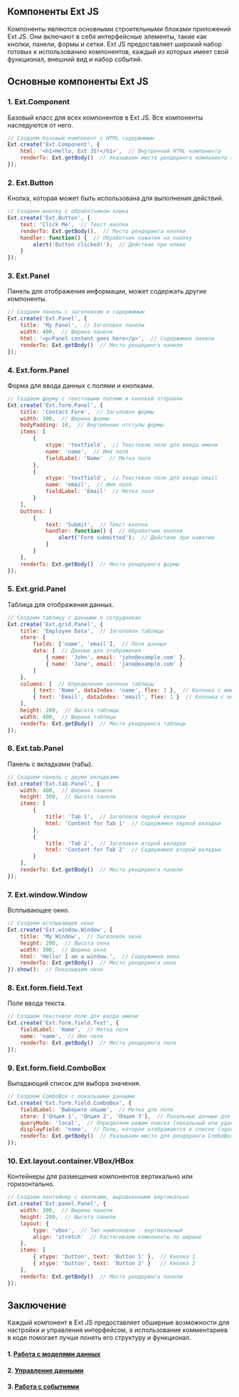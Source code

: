 ## Компоненты Ext JS

Компоненты являются основными строительными блоками приложений Ext JS. Они включают в себя интерфейсные элементы, такие как кнопки, панели, формы и сетки. Ext JS предоставляет широкий набор готовых к использованию компонентов, каждый из которых имеет свой функционал, внешний вид и набор событий.

## Основные компоненты Ext JS

### 1. Ext.Component

Базовый класс для всех компонентов в Ext JS. Все компоненты наследуются от него.

```javascript
// Создаем базовый компонент с HTML содержимым
Ext.create('Ext.Component', {
    html: '<h1>Hello, Ext JS!</h1>',  // Внутренний HTML компонента
    renderTo: Ext.getBody()  // Указываем место рендеринга компонента (в тело документа)
});
```

### 2. Ext.Button

Кнопка, которая может быть использована для выполнения действий.

```javascript
// Создаем кнопку с обработчиком клика
Ext.create('Ext.Button', {
    text: 'Click Me',  // Текст кнопки
    renderTo: Ext.getBody(),  // Место рендеринга кнопки
    handler: function() {  // Обработчик нажатия на кнопку
        alert('Button clicked!');  // Действие при клике
    }
});
```

### 3. Ext.Panel

Панель для отображения информации, может содержать другие компоненты.

```javascript
// Создаем панель с заголовком и содержимым
Ext.create('Ext.Panel', {
    title: 'My Panel',  // Заголовок панели
    width: 400,  // Ширина панели
    html: '<p>Panel content goes here</p>',  // Содержимое панели
    renderTo: Ext.getBody()  // Место рендеринга панели
});
```

### 4. Ext.form.Panel

Форма для ввода данных с полями и кнопками.

```javascript
// Создаем форму с текстовыми полями и кнопкой отправки
Ext.create('Ext.form.Panel', {
    title: 'Contact Form',  // Заголовок формы
    width: 300,  // Ширина формы
    bodyPadding: 10,  // Внутренние отступы формы
    items: [
        {
            xtype: 'textfield',  // Текстовое поле для ввода имени
            name: 'name',  // Имя поля
            fieldLabel: 'Name'  // Метка поля
        },
        {
            xtype: 'textfield',  // Текстовое поле для ввода email
            name: 'email',  // Имя поля
            fieldLabel: 'Email'  // Метка поля
        }
    ],
    buttons: [
        {
            text: 'Submit',  // Текст кнопки
            handler: function() {  // Обработчик кнопки
                alert('Form submitted');  // Действие при нажатии
            }
        }
    ],
    renderTo: Ext.getBody()  // Место рендеринга формы
});
```

### 5. Ext.grid.Panel

Таблица для отображения данных.

```javascript
// Создаем таблицу с данными о сотрудниках
Ext.create('Ext.grid.Panel', {
    title: 'Employee Data',  // Заголовок таблицы
    store: {
        fields: ['name', 'email'],  // Поля данных
        data: [  // Данные для отображения
            { name: 'John', email: 'john@example.com' },
            { name: 'Jane', email: 'jane@example.com' }
        ]
    },
    columns: [  // Определение колонок таблицы
        { text: 'Name', dataIndex: 'name', flex: 1 },  // Колонка с именем
        { text: 'Email', dataIndex: 'email', flex: 1 }  // Колонка с email
    ],
    height: 200,  // Высота таблицы
    width: 400,  // Ширина таблицы
    renderTo: Ext.getBody()  // Место рендеринга таблицы
});
```

### 6. Ext.tab.Panel

Панель с вкладками (табы).

```javascript
// Создаем панель с двумя вкладками
Ext.create('Ext.tab.Panel', {
    width: 400,  // Ширина панели
    height: 300,  // Высота панели
    items: [
        {
            title: 'Tab 1',  // Заголовок первой вкладки
            html: 'Content for Tab 1'  // Содержимое первой вкладки
        },
        {
            title: 'Tab 2',  // Заголовок второй вкладки
            html: 'Content for Tab 2'  // Содержимое второй вкладки
        }
    ],
    renderTo: Ext.getBody()  // Место рендеринга панели
});
```

### 7. Ext.window.Window

Всплывающее окно.

```javascript
// Создаем всплывающее окно
Ext.create('Ext.window.Window', {
    title: 'My Window',  // Заголовок окна
    height: 200,  // Высота окна
    width: 300,  // Ширина окна
    html: 'Hello! I am a window.',  // Содержимое окна
    renderTo: Ext.getBody()  // Место рендеринга окна
}).show();  // Показываем окно
```

### 8. Ext.form.field.Text

Поле ввода текста.

```javascript
// Создаем текстовое поле для ввода имени
Ext.create('Ext.form.field.Text', {
    fieldLabel: 'Name',  // Метка поля
    name: 'name',  // Имя поля
    renderTo: Ext.getBody()  // Место рендеринга поля
});
```

### 9. Ext.form.field.ComboBox

Выпадающий список для выбора значения.

```javascript
// Создаем ComboBox с локальными данными
Ext.create('Ext.form.field.ComboBox', {
    fieldLabel: 'Выберите опцию',  // Метка для поля
    store: ['Опция 1', 'Опция 2', 'Опция 3'],  // Локальные данные для выпадающего списка
    queryMode: 'local',  // Определяем режим поиска (локальный или удаленный)
    displayField: 'name',  // Поле, которое отображается в списке (здесь строка)
    renderTo: Ext.getBody()  // Указываем место для рендеринга ComboBox
});
```

### 10. Ext.layout.container.VBox/HBox

Контейнеры для размещения компонентов вертикально или горизонтально.

```javascript
// Создаем контейнер с кнопками, выровненными вертикально
Ext.create('Ext.panel.Panel', {
    width: 300,  // Ширина панели
    height: 200,  // Высота панели
    layout: {
        type: 'vbox',  // Тип компоновки - вертикальный
        align: 'stretch'  // Растягиваем компоненты по ширине
    },
    items: [
        { xtype: 'button', text: 'Button 1' },  // Кнопка 1
        { xtype: 'button', text: 'Button 2' }   // Кнопка 2
    ],
    renderTo: Ext.getBody()  // Место рендеринга панели
});
```

## Заключение
Каждый компонент в Ext JS предоставляет обширные возможности для настройки и управления интерфейсом, а использование комментариев в коде помогает лучше понять его структуру и функционал.

#### 1. [Работа с моделями данных](./model.md)
#### 2. [Управление данными](./store.md)
#### 3. [Работа с событиями](./events.md)